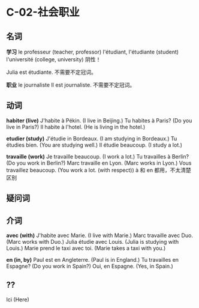 ﻿# C-02-社会职业

## 名词

**学习**
le professeur (teacher, professor)
l'étudiant, l'étudiante (student)
l'université (college, university) 阴性！

Julia est étudiante. 不需要不定冠词。

**职业**
le journaliste
Il est journaliste. 不需要不定冠词。


## 动词

**habiter (live)**
J'habite à Pékin. (I live in Beijing.)
Tu habites à Paris? (Do you live in Paris?)
Il habite à l'hotel. (He is living in the hotel.)

**etudier (study)**
J'étudie in Bordeaux. (I am studying in Bordeaux.)
Tu étudies bien. (You are studying well.)
Il étudie beaucoup. (I study a lot.)

**travaille (work)**
Je travaille beaucoup. (I work a lot.)
Tu travailles à Berlin? (Do you work in Berlin?)
Marc travaille en Lyon. (Marc works in Lyon.)
Vous travaillez beaucoup. (You work a lot. (with respect))
à 和 en 都用，不太清楚区别

## 疑问词


## 介词

**avec (with)**
J'habite avec Marie. (I live with Marie.)
Marc travaille avec Duo. (Marc works with Duo.)
Julia étudie avec Louis. (Julia is studying with Louis.)
Marie prend le taxi avec toi. (Marie takes a taxi with you.)

**en (in, by)**
Paul est en Angleterre. (Paul is in England.)
Tu travailles en Espagne? (Do you work in Spain?)
Oui, en Espagne. (Yes, in Spain.)

## ??

Ici (Here)
